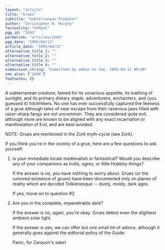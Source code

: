 ```yaml
---
layout: "article"
title: "Grues"
subtitle: "Subterranean Predator"
author: "Christopher W. Murphy"
factuality: "UnReal"
pgg_id: "2U93"
permalink: "articles/2U93"
pgg_date: "1995/04/11"
article_date: "1995/04/11"
alternative_title_1: ""
alternative_title_2: ""
alternative_title_3: ""
alternative_title_4: ""
submission_string: "Submitted by admin on Tue, 1995-04-11 00:00"
see_also: ["2U94"]
footnotes: {}
---
```

<div>
<p>A subterranean creature, famed for its voracious appetite, its loathing of sunlight, and its primary dietary staple, adventurers, enchanters, and (you guessed it) hitchhikers. No one has ever successfully captured the likeness of a grue although tales of near escape from their ravenous jaws filled with razor-sharp fangs are not uncommon. They are considered quite evil, although none are known to be aligned with any exact incarnation or manifestation of Evil, and are best avoided.</p>
<p>NOTE: Grues are mentioned in the Zork myth-cycle (see Zork).</p>
<p>If you think you're in the vicinity of a grue, here are a few questions to ask yourself:</p>
<ol>
<li value="1">Is your immediate locale medievalish or fantastical? Would you describe any of your companions as trolls, ogres, or little Hobbity-things?
<p>If the answer is no, you have nothing to worry about. Grues (or the rumored existence of grues) have been documented only on planes of reality which are decided Tolkienesque -- dusty, moldy, dark ages.</p>
<p>If yes, move on to question #2.</p>
</li>
<li value="2">Are you in the complete, impenetrable dark?
<p>If the answer is no, again, you're okay. Grues detest even the slightest ambient solar light.</p>
<p>If the answer is yes, we can offer but one small bit of advice, although it generally goes against the editorial policy of the Guide:</p>
<p>Panic, for Zarquon's sake!</p>
</li>
</ol>
</div>
